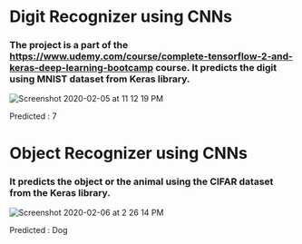 # Digit Recognizer using CNNs

### The project is a part of the https://www.udemy.com/course/complete-tensorflow-2-and-keras-deep-learning-bootcamp course. It predicts the digit using MNIST dataset from Keras library. 

![Screenshot 2020-02-05 at 11 12 19 PM](https://user-images.githubusercontent.com/35381035/73867852-64eb5180-486d-11ea-8ef8-988be3a6304c.png)

Predicted : 7

# Object Recognizer using CNNs

### It predicts the object or the animal using the CIFAR dataset from the Keras library.

![Screenshot 2020-02-06 at 2 26 14 PM](https://user-images.githubusercontent.com/35381035/73921266-02399a80-48ed-11ea-807f-7f0ec7341312.png)

Predicted : Dog


